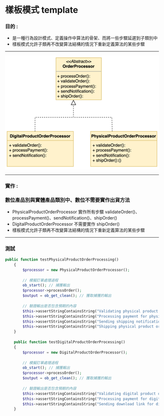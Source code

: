 # 樣板模式 template

### 目的 :
- 是一種行為設計模式、定義操作中算法的骨架、而將一些步驟延遲到子類別中  
- 樣板模式允許子類再不改變算法結構的情況下重新定義算法的某些步驟

---
![類別圖](https://raw.githubusercontent.com/yu-sooong/ting-image/main/php-desing-patterns/template.png)

---

### 實作 :
### 數位產品別與實體產品類別中、數位不需要實作出貨方法
- PhysicalProductOrderProcessor 實作所有步驟 validateOrder()、processPayment()、sendNotification()、shipOrder()
- DigitalProductOrderProcessor 不需要實作 shipOrder()
- 樣板模式允許子類再不改變算法結構的情況下重新定義算法的某些步驟
  
---

### 測試
```php
public function testPhysicalProductOrderProcessing()
    {
        $processor = new PhysicalProductOrderProcessor();

        // 模擬訂單處理過程
        ob_start(); // 捕獲輸出
        $processor->processOrder();
        $output = ob_get_clean(); // 獲取捕獲的輸出

        // 驗證輸出是否包含預期的內容
        $this->assertStringContainsString("Validating physical product order", $output);
        $this->assertStringContainsString("Processing payment for physical product order", $output);
        $this->assertStringContainsString("Sending shipping notification for physical product order", $output);
        $this->assertStringContainsString("Shipping physical product order", $output);
    }

    public function testDigitalProductOrderProcessing()
    {
        $processor = new DigitalProductOrderProcessor();

        // 模擬訂單處理過程
        ob_start(); // 捕獲輸出
        $processor->processOrder();
        $output = ob_get_clean(); // 獲取捕獲的輸出

        // 驗證輸出是否包含預期的內容
        $this->assertStringContainsString("Validating digital product order", $output);
        $this->assertStringContainsString("Processing payment for digital product order", $output);
        $this->assertStringContainsString("Sending download link for digital product order", $output);
    }
```

